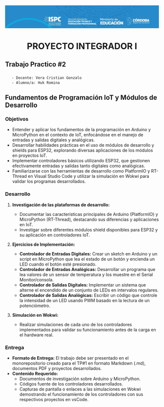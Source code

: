 ![alt text](../src/encabezado.jpg)

# <p style="text-align: center;">PROYECTO INTEGRADOR I</p>
## Trabajo Practico #2 

### <p>  
       - Docente: Vera Cristian Gonzalo
       - Alumno/a: Huk Romina 
</P>

## Fundamentos de Programación IoT y Módulos de  Desarrollo 
 
 ### Objetivos 
- Entender  y  aplicar  los  fundamentos  de  la  programación  en  Arduino y MicroPython en el contexto de IoT, enfocándose en el manejo de entradas y salidas digitales y analógicas.  
- Desarrollar  habilidades  prácticas  en  el  uso  de  módulos  de  desarrollo y shields para ESP32, explorando diversas aplicaciones de los módulos en proyectos IoT.  
- Implementar controladores básicos utilizando ESP32, que gestionen  efectivamente  entradas  y  salidas  tanto  digitales  como  analógicas.  
- Familiarizarse con las herramientas de desarrollo como PlatformIO  y  RT-Thread  en  Visual  Studio  Code  y  utilizar  la  simulación en Wokwi para validar los programas desarrollados.  

### Desarrollo

1.  __Investigación de las plataformas de desarrollo:__ 
    - Documentar las características principales de Arduino (PlatformIO)  y  MicroPython (RT-Thread),  destacando  sus  diferencias y aplicaciones en IoT. 
    - Investigar sobre diferentes módulos shield disponibles para ESP32 y su aplicación en controladores IoT.  
    
2.  __Ejercicios de Implementación:__ 
    - __Controlador  de  Entradas  Digitales:__  Crear  un  sketch  en  Arduino y un script en MicroPython que lea el estado de un botón y encienda un LED cuando el botón esté presionado. 
    - __Controlador de Entradas Analógicas:__ Desarrollar un 
programa que lea valores de un sensor de temperatura y los 
muestre en el Serial Monitor/consola. 
    - __Controlador de Salidas Digitales:__ Implementar un sistema que  alterne  el  encendido  de  un  conjunto  de  LEDs  en  intervalos regulares. 
    - __Controlador  de  Salidas  Analógicas:__  Escribir  un  código  que controle la intensidad de un LED usando PWM basado en la lectura de un potenciómetro.  
    
3.  __Simulación en Wokwi:__ 
    - Realizar  simulaciones  de  cada  uno  de  los  controladores  implementados  para validar su funcionamiento  antes  de la carga en el hardware real.  

### Entrega  
 
- __Formato  de  Entrega:__  El  trabajo  debe  ser  presentado  en  el  monorepositorio creado para el TP#1 en formato Markdown (.md), documentos PDF y proyectos desarrollados.   
- __Contenido Requerido:__ 
   - Documentos de investigación sobre Arduino y MicroPython. 
   - Códigos fuente de los controladores desarrollados. 
   - Capturas de pantalla o enlaces a las simulaciones en Wokwi demostrando  el  funcionamiento  de  los  controladores  con  sus respectivos proyectos en vsCode.   
